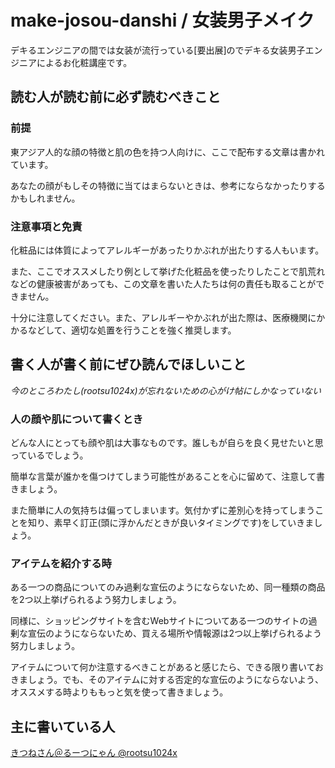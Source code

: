# make-josou-danshi / 女装男子メイク

デキるエンジニアの間では女装が流行っている[要出展]のでデキる女装男子エンジニアによるお化粧講座です。

## 読む人が読む前に必ず読むべきこと

### 前提

東アジア人的な顔の特徴と肌の色を持つ人向けに、ここで配布する文章は書かれています。

あなたの顔がもしその特徴に当てはまらないときは、参考にならなかったりするかもしれません。

### 注意事項と免責

化粧品には体質によってアレルギーがあったりかぶれが出たりする人もいます。

また、ここでオススメしたり例として挙げた化粧品を使ったりしたことで肌荒れなどの健康被害があっても、この文章を書いた人たちは何の責任も取ることができません。

十分に注意してください。また、アレルギーやかぶれが出た際は、医療機関にかかるなどして、適切な処置を行うことを強く推奨します。

## 書く人が書く前にぜひ読んでほしいこと

*今のところわたし(rootsu1024x)が忘れないための心がけ帖にしかなっていない*

### 人の顔や肌について書くとき

どんな人にとっても顔や肌は大事なものです。誰しもが自らを良く見せたいと思っているでしょう。

簡単な言葉が誰かを傷つけてしまう可能性があることを心に留めて、注意して書きましょう。

また簡単に人の気持ちは偏ってしまいます。気付かずに差別心を持ってしまうことを知り、素早く訂正(頭に浮かんだときが良いタイミングです)をしていきましょう。

### アイテムを紹介する時

ある一つの商品についてのみ過剰な宣伝のようにならないため、同一種類の商品を2つ以上挙げられるよう努力しましょう。

同様に、ショッピングサイトを含むWebサイトについてある一つのサイトの過剰な宣伝のようにならないため、買える場所や情報源は2つ以上挙げられるよう努力しましょう。

アイテムについて何か注意するべきことがあると感じたら、できる限り書いておきましょう。でも、そのアイテムに対する否定的な宣伝のようにならないよう、オススメする時よりももっと気を使って書きましょう。

## 主に書いている人

[きつねさん＠るーつにゃん @rootsu1024x](https://twitter.com/rootsu1024x)
